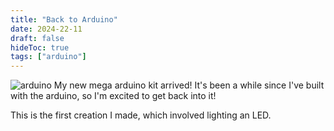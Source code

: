 ```yaml
---
title: "Back to Arduino"
date: 2024-22-11
draft: false
hideToc: true
tags: ["arduino"]
---
```

![arduino](https://64.media.tumblr.com/3a03cf932cc7536e8c75ae8c80743e59/9182c0e0621267a3-10/s1280x1920/0d2583edb0fd2bbe7e6c20d1d13a027a8265ad2e.jpg)
My new mega arduino kit arrived! It's been a while since I've built with the arduino, so I'm excited to get back into it! 

This is the first creation I made, which involved lighting an LED. 